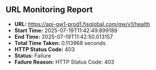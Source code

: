 ## URL Monitoring Report

- **URL:** https://api-gw1-prod1.fisglobal.com/gw/v1/health
- **Start Time:** 2025-07-19T11:42:49.899189
- **End Time:** 2025-07-19T11:42:50.013157
- **Total Time Taken:** 0.113968 seconds
- **HTTP Status Code:** 403
- **Status:** Failure
- **Failure Reason:** HTTP Status Code: 403
